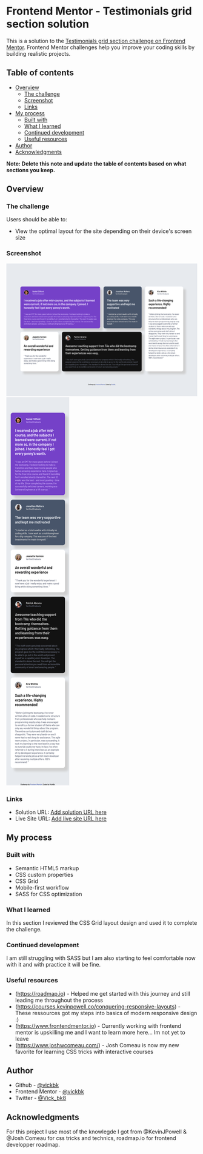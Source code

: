 # Frontend Mentor - Testimonials grid section solution

This is a solution to the [Testimonials grid section challenge on Frontend Mentor](https://www.frontendmentor.io/challenges/testimonials-grid-section-Nnw6J7Un7). Frontend Mentor challenges help you improve your coding skills by building realistic projects.

## Table of contents

- [Overview](#overview)
  - [The challenge](#the-challenge)
  - [Screenshot](#screenshot)
  - [Links](#links)
- [My process](#my-process)
  - [Built with](#built-with)
  - [What I learned](#what-i-learned)
  - [Continued development](#continued-development)
  - [Useful resources](#useful-resources)
- [Author](#author)
- [Acknowledgments](#acknowledgments)

**Note: Delete this note and update the table of contents based on what sections you keep.**

## Overview

### The challenge

Users should be able to:

- View the optimal layout for the site depending on their device's screen size

### Screenshot

![](./design/Frontend-Mentor-Testimonial-Grid-section-Desktop.png)
![](./design/Frontend-Mentor-Testimonial-Grid-section-Mobile.png)

### Links

- Solution URL: [Add solution URL here](https://github.com/vickbk/vickbk.github.io/tree/main/frontendmentor/testimonials-grid-section-main)
- Live Site URL: [Add live site URL here](https://vickbk.github.io/frontendmentor/testimonials-grid-section-main)

## My process

### Built with

- Semantic HTML5 markup
- CSS custom properties
- CSS Grid
- Mobile-first workflow
- SASS for CSS optimization

### What I learned

In this section I reviewed the CSS Grid layout design and used it to complete the challenge.

### Continued development

I am still struggling with SASS but I am also starting to feel comfortable now with it and with practice it will be fine.

### Useful resources

- (https://roadmap.io) - Helped me get started with this journey and still leading me throughout the process
- (https://courses.kevinpowell.co/conquering-responsive-layouts) - These ressources got my steps into basics of modern responsive design :)
- (https://www.frontendmentor.io) - Currently working with frontend mentor is upskilling me and I want to learn more here... Im not yet to leave
- (https://www.joshwcomeau.com/) - Josh Comeau is now my new favorite for learning CSS tricks with interactive courses

## Author

- Github - [@vickbk](https://github.com/vickbk)
- Frontend Mentor - [@vickbk](https://www.frontendmentor.io/profile/vickbk)
- Twitter - [@Vick_bk8](https://x.com/Vick_bk8)

## Acknowledgments

For this project I use most of the knowlegde I got from @KevinJPowell & @Josh Comeau for css tricks and technics, roadmap.io for frontend developper roadmap.
